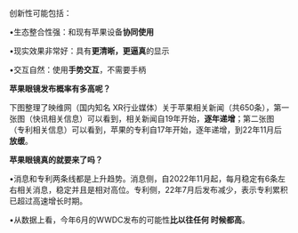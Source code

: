 创新性可能包括：

•生态整合性强：和现有苹果设备**协同使用**

•现实效果非常好：具有**更清晰，更逼真**的显示

•交互自然：使用**手势交互**，不需要手柄

**苹果眼镜发布概率有多高呢？**

下图整理了映维网（国内知名 XR行业媒体）关于苹果相关新闻（共650条），第一张图（快讯相关信息）可以看到，相关新闻自19年开始，**逐年递增**；第二张图（专利相关信息）可以看到，苹果的专利自17年开始，逐年递增，到22年11月后**放缓**。

**苹果眼镜真的就要来了吗？**

•消息和专利两条线都是上升趋势。消息侧，自2022年11月起，每月稳定有6条左右相关消息，稳定并且是相对高位。专利侧，22年7月后发布减少，表示专利累积已超过高速增长时期。

•从数据上看，今年6月的WWDC发布的可能性**比以往任何 时候都高**。